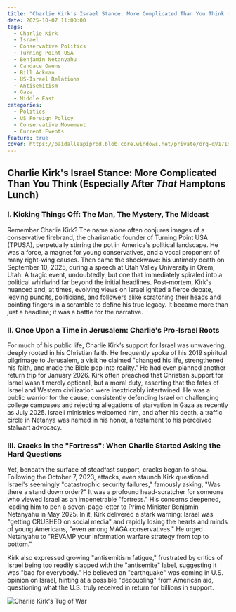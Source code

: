 ```yaml
---
title: "Charlie Kirk's Israel Stance: More Complicated Than You Think (Especially After *That* Hamptons Lunch)"
date: 2025-10-07 11:00:00
tags:
  - Charlie Kirk
  - Israel
  - Conservative Politics
  - Turning Point USA
  - Benjamin Netanyahu
  - Candace Owens
  - Bill Ackman
  - US-Israel Relations
  - Antisemitism
  - Gaza
  - Middle East
categories:
  - Politics
  - US Foreign Policy
  - Conservative Movement
  - Current Events
feature: true
cover: https://oaidalleapiprod.blob.core.windows.net/private/org-qV171x3lqMh461y38zDk24tP/generations/gen-kC7tY92vU0b0kQxO3n1P82q/image.webp?timestamp=1708453488730
---
```


## Charlie Kirk's Israel Stance: More Complicated Than You Think (Especially After *That* Hamptons Lunch)

### I. Kicking Things Off: The Man, The Mystery, The Mideast

Remember Charlie Kirk? The name alone often conjures images of a conservative firebrand, the charismatic founder of Turning Point USA (TPUSA), perpetually stirring the pot in America's political landscape. He was a force, a magnet for young conservatives, and a vocal proponent of many right-wing causes. Then came the shockwave: his untimely death on September 10, 2025, during a speech at Utah Valley University in Orem, Utah. A tragic event, undoubtedly, but one that immediately spiraled into a political whirlwind far beyond the initial headlines. Post-mortem, Kirk's nuanced and, at times, evolving views on Israel ignited a fierce debate, leaving pundits, politicians, and followers alike scratching their heads and pointing fingers in a scramble to define his true legacy. It became more than just a headline; it was a battle for the narrative.

### II. Once Upon a Time in Jerusalem: Charlie's Pro-Israel Roots

For much of his public life, Charlie Kirk’s support for Israel was unwavering, deeply rooted in his Christian faith. He frequently spoke of his 2019 spiritual pilgrimage to Jerusalem, a visit he claimed "changed his life, strengthened his faith, and made the Bible pop into reality." He had even planned another return trip for January 2026. Kirk often preached that Christian support for Israel wasn't merely optional, but a moral duty, asserting that the fates of Israel and Western civilization were inextricably intertwined. He was a public warrior for the cause, consistently defending Israel on challenging college campuses and rejecting allegations of starvation in Gaza as recently as July 2025. Israeli ministries welcomed him, and after his death, a traffic circle in Netanya was named in his honor, a testament to his perceived stalwart advocacy.

### III. Cracks in the "Fortress": When Charlie Started Asking the Hard Questions

Yet, beneath the surface of steadfast support, cracks began to show. Following the October 7, 2023, attacks, even staunch Kirk questioned Israel's seemingly "catastrophic security failures," famously asking, "Was there a stand down order?" It was a profound head-scratcher for someone who viewed Israel as an impenetrable "fortress." His concerns deepened, leading him to pen a seven-page letter to Prime Minister Benjamin Netanyahu in May 2025. In it, Kirk delivered a stark warning: Israel was "getting CRUSHED on social media" and rapidly losing the hearts and minds of young Americans, "even among MAGA conservatives." He urged Netanyahu to "REVAMP your information warfare strategy from top to bottom."

Kirk also expressed growing "antisemitism fatigue," frustrated by critics of Israel being too readily slapped with the "antisemite" label, suggesting it was "bad for everybody." He believed an "earthquake" was coming in U.S. opinion on Israel, hinting at a possible "decoupling" from American aid, questioning what the U.S. truly received in return for billions in support.

![Charlie Kirk's Tug of War](https://oaidalleapiprod.blob.core.windows.net/private/org-qV171x3lqMh461y38zDk24tP/generations/gen-kC7tY92vU0b0kQxO3n1P82q/image.webp?timestamp=1708453488730)

